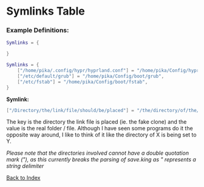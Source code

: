 # Symlinks Table

### Example Definitions:
```lua
Symlinks = {

}
```

```lua
Symlinks = {
    ["/home/pika/.config/hypr/hyprland.conf"] = "/home/pika/Config/hyprland.conf",
    ["/etc/default/grub"] = "/home/pika/Config/boot/grub",
    ["/etc/fstab"] = "/home/pika/Config/boot/fstab",
}
```

**Symlink:**
```lua
["/Directory/the/link/file/should/be/placed"] = "/the/directory/of/the/file/or/folder/to/be/mirrored/from"
```
The key is the directory the link file is placed (ie. the fake clone) and the value is the real folder / file. Although I have seen some programs do it the opposite way around, I like to think of it like the directory of X is being set to Y.

*Please note that the directories involved cannot have a double quotation mark ("), as this currently breaks the parsing of save.king as " represents a string delimiter*

[Back to Index](https://github.com/kingdomkind/config-king/blob/main/docs/index.md)
